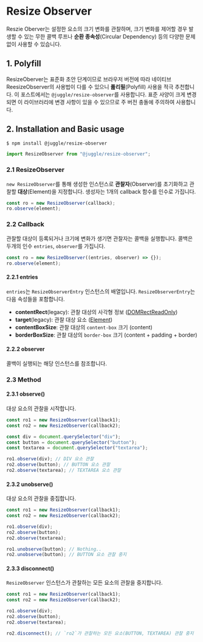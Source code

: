 # Resize Observer

Reszie Oberver는 설정한 요소의 크기 변화를 관찰하며, 크기 변화를 제어할 경우 발생할 수 있는 무한 콜백 루프나 **순환 종속성**(Circular Dependency) 등의 다양한 문제 없이 사용할 수 있습니다.

## 1. Polyfill

ResizeOberver는 표준화 초안 단계이므로 브라우저 버전에 따라 네이티브 ReesizeObserver의 사용법이 다를 수 있으니 **폺리필**(Polyfill) 사용을 적극 추천합니다. 이 포스트에서는 `@juggle/resize-observer`를 사용합니다. 표준 사양이 크게 변경되면 이 라이브러리에 변경 사항이 있을 수 있으므로 주 버전 충돌에 주의하여 사용합니다.

## 2. Installation and Basic usage

```bash
$ npm install @juggle/resize-observer
```

```javascript
import ResizeObserver from "@juggle/resize-observer";
```

### 2.1 ResizeObserver

`new ResizeObserver`를 통해 생성한 인스턴스로 **관찰자**(Observer)를 초기화하고 관찰할 **대상**(Element)을 지정합니다. 생성자는 1개의 callback 함수를 인수로 가집니다.

```javascript
const ro = new ResizeObserver(callback);
ro.observe(element);
```

### 2.2 Callback

관찰할 대상이 등록되거나 크기에 변화가 생기면 관찰자는 콜백을 실행합니다. 콜백은 두개의 인수 `entries`, `observer`를 가집니다.

```javascript
const ro = new ResizeObserver((entries, observer) => {});
ro.observe(element);
```

#### 2.2.1 entries

`entries`는 `ResizeObserverEntry` 인스턴스의 배열입니다. `ResizeObserverEntry`는 다음 속성들을 포함합니다.

- **contentRect**(legacy): 관찰 대상의 사각형 정보 ([DOMRectReadOnly](https://developer.mozilla.org/en-US/docs/Web/API/DOMRectReadOnly))
- **target**(legacy): 관찰 대상 요소 ([Element](https://developer.mozilla.org/en-US/docs/Web/API/Element))
- **contentBoxSize**: 관찰 대상의 `content-box` 크기 (content)
- **borderBoxSize**: 관찰 대상의 `border-box` 크기 (content + padding + border)

#### 2.2.2 observer

콜백이 실행되는 해당 인스턴스를 참조합니다.

### 2.3 Method

#### 2.3.1 observe()

대상 요소의 관찰을 시작합니다.

```javascript
const ro1 = new ResizeObserver(callback1);
const ro2 = new ResizeObserver(callback2);

const div = document.querySelector("div");
const button = document.querySelector("button");
const textarea = document.querySelector("textarea");

ro1.observe(div); // DIV 요소 관찰
ro2.observe(button); // BUTTON 요소 관찰
ro2.observe(textarea); // TEXTAREA 요소 관찰
```

#### 2.3.2 unobserve()

대상 요소의 관찰을 중집합니다.

```javascript
const ro1 = new ResizeObserver(callback1);
const ro2 = new ResizeObserver(callback2);

ro1.observe(div);
ro2.observe(button);
ro2.observe(textarea);

ro1.unobserve(button); // Nothing..
ro2.unobserve(button); // BUTTON 요소 관찰 중지
```

#### 2.3.3 disconnect()

`ResizeObserver` 인스턴스가 관찰하는 모든 요소의 관찰을 중지합니다.

```javascript
const ro1 = new ResizeObserver(callback1);
const ro2 = new ResizeObserver(callback2);

ro1.observe(div);
ro2.observe(button);
ro2.observe(textarea);

ro2.disconnect(); // `ro2`가 관찰하는 모든 요소(BUTTON, TEXTAREA) 관찰 중지
```
